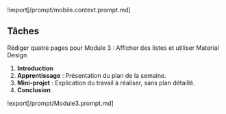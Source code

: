 !import[/prompt/mobile.context.prompt.md] 

## **Tâches**

Rédiger quatre pages  pour  Module 3 : Afficher des listes et utiliser Material Design 

1. **Introduction**  
2. **Apprentissage** : Présentation du plan de la semaine.  
3. **Mini-projet** : Explication du travail à réaliser, sans plan détaillé.  
4. **Conclusion**  

!export[/prompt/Module3.prompt.md]